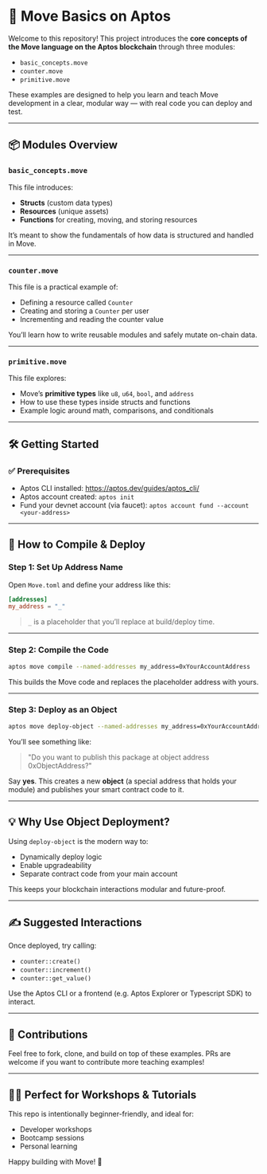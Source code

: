 # 🧠 Move Basics on Aptos

Welcome to this repository! This project introduces the **core concepts of the Move language on the Aptos blockchain** through three modules:

- `basic_concepts.move`
- `counter.move`
- `primitive.move`

These examples are designed to help you learn and teach Move development in a clear, modular way — with real code you can deploy and test.

---

## 📦 Modules Overview

### `basic_concepts.move`
This file introduces:
- **Structs** (custom data types)
- **Resources** (unique assets)
- **Functions** for creating, moving, and storing resources

It’s meant to show the fundamentals of how data is structured and handled in Move.

---

### `counter.move`
This file is a practical example of:
- Defining a resource called `Counter`
- Creating and storing a `Counter` per user
- Incrementing and reading the counter value

You’ll learn how to write reusable modules and safely mutate on-chain data.

---

### `primitive.move`
This file explores:
- Move’s **primitive types** like `u8`, `u64`, `bool`, and `address`
- How to use these types inside structs and functions
- Example logic around math, comparisons, and conditionals

---

## 🛠️ Getting Started

### ✅ Prerequisites
- Aptos CLI installed: https://aptos.dev/guides/aptos_cli/
- Aptos account created: `aptos init`
- Fund your devnet account (via faucet): `aptos account fund --account <your-address>`

---

## 🧪 How to Compile & Deploy

### Step 1: Set Up Address Name
Open `Move.toml` and define your address like this:
```toml
[addresses]
my_address = "_"
```

> `_` is a placeholder that you’ll replace at build/deploy time.

---

### Step 2: Compile the Code
```bash
aptos move compile --named-addresses my_address=0xYourAccountAddress
```

This builds the Move code and replaces the placeholder address with yours.

---

### Step 3: Deploy as an Object
```bash
aptos move deploy-object --named-addresses my_address=0xYourAccountAddress
```

You’ll see something like:
> "Do you want to publish this package at object address 0xObjectAddress?"

Say **yes**. This creates a new **object** (a special address that holds your module) and publishes your smart contract code to it.

---

## 💡 Why Use Object Deployment?

Using `deploy-object` is the modern way to:
- Dynamically deploy logic
- Enable upgradeability
- Separate contract code from your main account

This keeps your blockchain interactions modular and future-proof.

---

## ✍️ Suggested Interactions

Once deployed, try calling:
- `counter::create()`
- `counter::increment()`
- `counter::get_value()`  

Use the Aptos CLI or a frontend (e.g. Aptos Explorer or Typescript SDK) to interact.

---

## 🤝 Contributions

Feel free to fork, clone, and build on top of these examples. PRs are welcome if you want to contribute more teaching examples!

---

## 🧑‍🏫 Perfect for Workshops & Tutorials

This repo is intentionally beginner-friendly, and ideal for:
- Developer workshops
- Bootcamp sessions
- Personal learning

Happy building with Move! 🚀